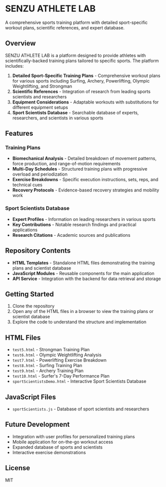 # SENZU ATHLETE LAB

A comprehensive sports training platform with detailed sport-specific workout plans, scientific references, and expert database.

## Overview

SENZU ATHLETE LAB is a platform designed to provide athletes with scientifically-backed training plans tailored to specific sports. The platform includes:

1. **Detailed Sport-Specific Training Plans** - Comprehensive workout plans for various sports including Surfing, Archery, Powerlifting, Olympic Weightlifting, and Strongman
2. **Scientific References** - Integration of research from leading sports scientists and researchers
3. **Equipment Considerations** - Adaptable workouts with substitutions for different equipment setups
4. **Sport Scientists Database** - Searchable database of experts, researchers, and scientists in various sports

## Features

### Training Plans

- **Biomechanical Analysis** - Detailed breakdown of movement patterns, force production, and range-of-motion requirements
- **Multi-Day Schedules** - Structured training plans with progressive overload and periodization
- **Exercise Breakdowns** - Specific execution instructions, sets, reps, and technical cues
- **Recovery Protocols** - Evidence-based recovery strategies and mobility work

### Sport Scientists Database

- **Expert Profiles** - Information on leading researchers in various sports
- **Key Contributions** - Notable research findings and practical applications
- **Research Citations** - Academic sources and publications

## Repository Contents

- **HTML Templates** - Standalone HTML files demonstrating the training plans and scientist database
- **JavaScript Modules** - Reusable components for the main application
- **API Service** - Integration with the backend for data retrieval and storage

## Getting Started

1. Clone the repository
2. Open any of the HTML files in a browser to view the training plans or scientist database
3. Explore the code to understand the structure and implementation

## HTML Files

- `test5.html` - Strongman Training Plan
- `test6.html` - Olympic Weightlifting Analysis
- `test7.html` - Powerlifting Exercise Breakdown
- `test8.html` - Surfing Training Plan
- `test9.html` - Archery Training Plan
- `test10.html` - Surfer's 7-Day Performance Plan
- `sportScientistsDemo.html` - Interactive Sport Scientists Database

## JavaScript Files

- `sportScientists.js` - Database of sport scientists and researchers

## Future Development

- Integration with user profiles for personalized training plans
- Mobile application for on-the-go workout access
- Expanded database of sports and scientists
- Interactive exercise demonstrations

## License

MIT
